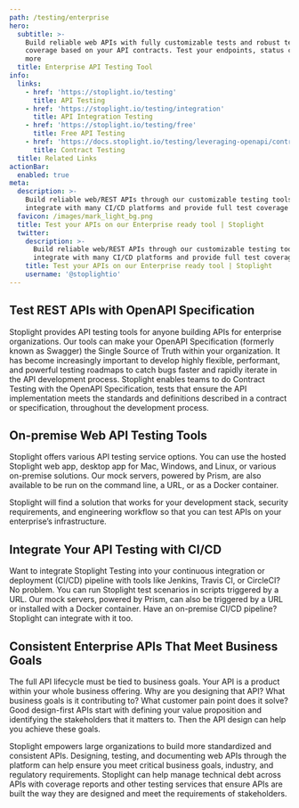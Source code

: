 ```yaml
---
path: /testing/enterprise
hero:
  subtitle: >-
    Build reliable web APIs with fully customizable tests and robust test
    coverage based on your API contracts. Test your endpoints, status codes, and
    more
  title: Enterprise API Testing Tool
info:
  links:
    - href: 'https://stoplight.io/testing'
      title: API Testing
    - href: 'https://stoplight.io/testing/integration'
      title: API Integration Testing
    - href: 'https://stoplight.io/testing/free'
      title: Free API Testing
    - href: 'https://docs.stoplight.io/testing/leveraging-openapi/contract-testing'
      title: Contract Testing
  title: Related Links
actionBar:
  enabled: true
meta:
  description: >-
    Build reliable web/REST APIs through our customizable testing tools. We
    integrate with many CI/CD platforms and provide full test coverage report
  favicon: /images/mark_light_bg.png
  title: Test your APIs on our Enterprise ready tool | Stoplight
  twitter:
    description: >-
      Build reliable web/REST APIs through our customizable testing tools. We
      integrate with many CI/CD platforms and provide full test coverage report
    title: Test your APIs on our Enterprise ready tool | Stoplight
    username: '@stoplightio'
---
```

## Test REST APIs with OpenAPI Specification
Stoplight provides API testing tools for anyone building APIs for enterprise organizations. Our tools can make your OpenAPI Specification (formerly known as Swagger) the Single Source of Truth within your organization. It has become increasingly important to develop highly flexible, performant, and powerful testing roadmaps to catch bugs faster and rapidly iterate in the API development process. Stoplight enables teams to do Contract Testing with the OpenAPI Specification, tests that ensure the API implementation meets the standards and definitions described in a contract or specification, throughout the development process. 
## On-premise Web API Testing Tools
Stoplight offers various API testing service options. You can use the hosted Stoplight web app, desktop app for Mac, Windows, and Linux, or various on-premise solutions. Our mock servers, powered by Prism, are also available to be run on the command line, a URL, or as a Docker container.

Stoplight will find a solution that works for your development stack, security requirements, and engineering workflow so that you can test APIs on your enterprise’s infrastructure.
## Integrate Your API Testing with CI/CD
Want to integrate Stoplight Testing into your continuous integration or deployment (CI/CD) pipeline with tools like Jenkins, Travis CI, or CircleCI? No problem. You can run Stoplight test scenarios in scripts triggered by a URL. Our mock servers, powered by Prism, can also be triggered by a URL or installed with a Docker container. Have an on-premise CI/CD pipeline? Stoplight can integrate with it too. 
## Consistent Enterprise APIs That Meet Business Goals
The full API lifecycle must be tied to business goals. Your API is a product within your whole business offering. Why are you designing that API? What business goals is it contributing to? What customer pain point does it solve? Good design-first APIs start with defining your value proposition and identifying the stakeholders that it matters to. Then the API design can help you achieve these goals. 

Stoplight empowers large organizations to build more standardized and consistent APIs. Designing, testing, and documenting web APIs through the platform can help ensure you meet critical business goals, industry, and regulatory requirements. Stoplight can help manage technical debt across APIs with coverage reports and other testing services that ensure APIs are built the way they are designed and meet the requirements of stakeholders. 
